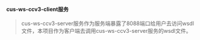 #### cus-ws-ccv3-client服务

> cus-ws-ccv3-server服务作为服务端暴露了8088端口给用户去访问wsdl文件，本项目作为客户端去调用cus-ws-ccv3-server服务的wsdl文件。